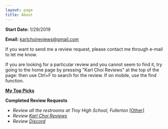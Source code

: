 ```yaml
---
layout: page
title: About
---
```


**Start Date:** 1/29/2019

**Email:** karlchoireviews@gmail.com

If you want to send me a review request, please contact me through e-mail to let me know. 

If you are looking for a particular review and you cannot seem to find it, try going to the home page by pressing "Karl Choi Reviews" at the top of the page: then use Ctrl+F to search for the review. If on mobile, use the find function.

**[My Top Picks](https://sites.google.com/view/kcrpicks/home)** 

**Completed Review Requests**

- *Review all the restrooms at Troy High School, Fullerton* [[Other]](https://karlcxu.github.io/KarlChoiReviews/Other.html)
- *Review [Karl Choi Reviews](https://karlcxu.github.io/KarlChoiReviews/2019/01/29/Kcxreviews.html)*
- *Review [Discord](https://karlcxu.github.io/KarlChoiReviews/2015/05/13/Discord.html)*
